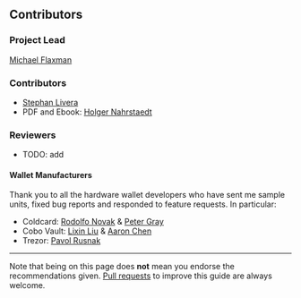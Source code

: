 ## Contributors

### Project Lead
[Michael Flaxman](https://twitter.com/mflaxman)

### Contributors
* [Stephan Livera](https://twitter.com/stephanlivera)
* PDF and Ebook: [Holger Nahrstaedt](https://github.com/holgern)

### Reviewers
* TODO: add

#### Wallet Manufacturers
Thank you to all the hardware wallet developers who have sent me sample units, fixed bug reports and responded to feature requests. In particular:

* Coldcard: [Rodolfo Novak](https://twitter.com/nvk) & [Peter Gray](https://twitter.com/dochex)
* Cobo Vault: [Lixin Liu](https://twitter.com/BitcoinLixin) & [Aaron Chen](https://github.com/aaronisme)
* Trezor: [Pavol Rusnak](https://twitter.com/pavolrusnak)

---

Note that being on this page does **not** mean you endorse the recommendations given.
[Pull requests](https://github.com/btcguide/btcguide.github.io) to improve this guide are always welcome.

